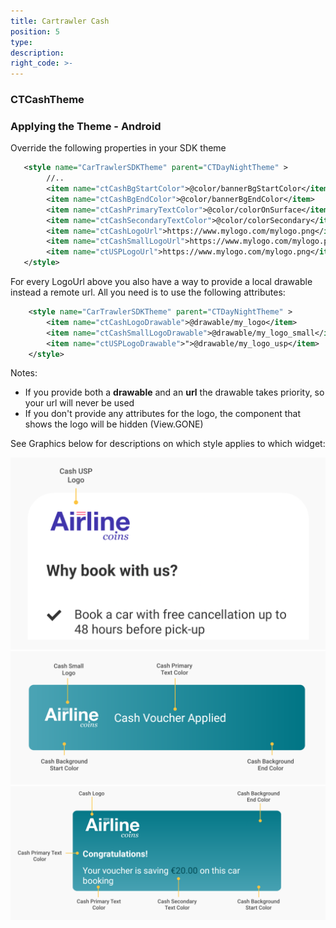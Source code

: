 ```yaml
---
title: Cartrawler Cash
position: 5
type:
description:
right_code: >-
---
```


### CTCashTheme

### Applying the Theme - Android
Override the following properties in your SDK theme
```xml
   <style name="CarTrawlerSDKTheme" parent="CTDayNightTheme" >
        //..
        <item name="ctCashBgStartColor">@color/bannerBgStartColor</item>
        <item name="ctCashBgEndColor">@color/bannerBgEndColor</item>
        <item name="ctCashPrimaryTextColor">@color/colorOnSurface</item>
        <item name="ctCashSecondaryTextColor">@color/colorSecondary</item>
        <item name="ctCashLogoUrl">https://www.mylogo.com/mylogo.png</item>
        <item name="ctCashSmallLogoUrl">https://www.mylogo.com/mylogo.png</item>
        <item name="ctUSPLogoUrl">https://www.mylogo.com/mylogo.png</item>
   </style>
```   

For every LogoUrl above you also have a way to provide a local drawable instead a remote url. All you need is to
use the following attributes:

```xml
    <style name="CarTrawlerSDKTheme" parent="CTDayNightTheme" >
        <item name="ctCashLogoDrawable">@drawable/my_logo</item>
        <item name="ctCashSmallLogoDrawable">@drawable/my_logo_small</item>
        <item name="ctUSPLogoDrawable">">@drawable/my_logo_usp</item>
    </style>
```

Notes: 
* If you provide both a <b>drawable</b> and an <b>url</b> the drawable takes priority, so your url will never be used
* If you don't provide any attributes for the logo, the component that shows the logo will be hidden (View.GONE) 

See Graphics below for descriptions on which style applies to which widget:

<picture>
  <img src="/uploads/cash_usp_banner.svg">
</picture>

<picture>
  <source media="(max-height: 367px)" srcset="/uploads/cash_small_banner.svg">
  <source media="(max-width: 1098px)" srcset="/uploads/cash_small_banner.svg">
  <img src="/uploads/cash_small_banner.svg">
</picture>

<picture>
  <source media="(max-width: 799px)" srcset="/uploads/cash_big_banner.svg">
  <source media="(min-width: 800px)" srcset="/uploads/cash_big_banner.svg">
  <img src="/uploads/cash_big_banner.svg">
</picture>
